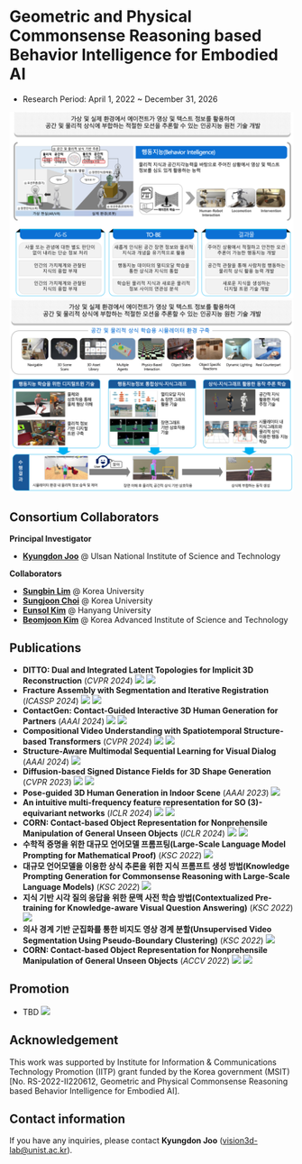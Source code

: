 # Geometric and Physical Commonsense Reasoning based Behavior Intelligence for Embodied AI 
- Research Period: April 1, 2022 ~ December 31, 2026

<img src="../src/Teaser1.png"/>
<img src="../src/Teaser2.png"/>

## Consortium Collaborators
**Principal Investigator**
- [**Kyungdon Joo**](https://unist.info/) @ Ulsan National Institute of Science and Technology

**Collaborators**
- [**Sungbin Lim**](https://www.sungbin-lim.net/) @ Korea University
- [**Sungjoon Choi**](https://sites.google.com/view/sungjoon-choi/home) @ Korea University
- [**Eunsol Kim**](http://hyumllab.hanyang.ac.kr/) @ Hanyang University
- [**Beomjoon Kim**](https://beomjoonkim.github.io/) @ Korea Advanced Institute of Science and Technology 


## Publications
- **DITTO: Dual and Integrated Latent Topologies for Implicit 3D Reconstruction** (*CVPR 2024*) <a href="https://arxiv.org/abs/2403.05005" target="_blank"><img src="https://img.shields.io/badge/link-blue"/></a> <a href="https://github.com/CommonSense-based-Behavior-Intelligence/ditto" target="_blank"><img src="https://img.shields.io/badge/code-gray"/></a>
- **Fracture Assembly with Segmentation and Iterative Registration** (*ICASSP 2024*) <a href="https://ieeexplore.ieee.org/abstract/document/10447659" target="_blank"><img src="https://img.shields.io/badge/link-blue"/></a> <a href="https://github.com/CommonSense-based-Behavior-Intelligence/FRASIER" target="_blank"><img src="https://img.shields.io/badge/code-gray"/></a> 
- **ContactGen: Contact-Guided Interactive 3D Human Generation for Partners** (*AAAI 2024*) <a href="https://arxiv.org/abs/2401.17212" target="_blank"><img src="https://img.shields.io/badge/link-blue"/></a> <a href="https://github.com/CommonSense-based-Behavior-Intelligence/ContactGen" target="_blank"><img src="https://img.shields.io/badge/code-gray"/></a>
- **Compositional Video Understanding with Spatiotemporal Structure-based Transformers** (*CVPR 2024*) <a href="https://openaccess.thecvf.com/content/CVPR2024/html/Yun_Compositional_Video_Understanding_with_Spatiotemporal_Structure-based_Transformers_CVPR_2024_paper.html" target="_blank"><img src="https://img.shields.io/badge/link-blue"/></a> <a href="https://github.com/CommonSense-based-Behavior-Intelligence/ST-GT" target="_blank"><img src="https://img.shields.io/badge/code-gray"/></a>
- **Structure-Aware Multimodal Sequential Learning for Visual Dialog** (*AAAI 2024*) <a href="https://ojs.aaai.org/index.php/AAAI/article/view/25195" target="_blank"><img src="https://img.shields.io/badge/link-blue"/></a> 
- **Diffusion-based Signed Distance Fields for 3D Shape Generation** (*CVPR 2023*) <a href="https://openaccess.thecvf.com/content/CVPR2023/html/Shim_Diffusion-Based_Signed_Distance_Fields_for_3D_Shape_Generation_CVPR_2023_paper.html" target="_blank"><img src="https://img.shields.io/badge/link-blue"/></a> <a href="https://github.com/CommonSense-based-Behavior-Intelligence/SDF-Diffusion" target="_blank"><img src="https://img.shields.io/badge/code-gray"/></a>
- **Pose-guided 3D Human Generation in Indoor Scene** (*AAAI 2023*) <a href="https://ojs.aaai.org/index.php/AAAI/article/view/25195" target="_blank"><img src="https://img.shields.io/badge/link-blue"/></a> 
- **An intuitive multi-frequency feature representation for SO (3)-equivariant networks** (*ICLR 2024*) <a href="https://sites.google.com/view/fer-multifrequency-so3/" target="_blank"><img src="https://img.shields.io/badge/link-blue"/></a> <a href="https://github.com/CommonSense-based-Behavior-Intelligence/FER-multifrequency-so3" target="_blank"><img src="https://img.shields.io/badge/code-gray"/></a>
- **CORN: Contact-based Object Representation for Nonprehensile Manipulation of General Unseen Objects** (*ICLR 2024*) <a href="https://sites.google.com/view/contact-non-prehensile" target="_blank"><img src="https://img.shields.io/badge/link-blue"/></a> <a href="https://github.com/CommonSense-based-Behavior-Intelligence/corn" target="_blank"><img src="https://img.shields.io/badge/code-gray"/></a>
- **수학적 증명을 위한 대규모 언어모델 프롬프팅(Large-Scale Language Model Prompting for Mathematical Proof)** (*KSC 2022*) <a href="https://www.dbpia.co.kr/pdf/pdfView.do?nodeId=NODE11224548&googleIPSandBox=false&mark=0&minRead=5&ipRange=false&b2cLoginYN=false&icstClss=010000&isPDFSizeAllowed=true&accessgl=Y&language=ko_KR&hasTopBanner=true" target="_blank"><img src="https://img.shields.io/badge/link-blue"/></a>
- **대규모 언어모델을 이용한 상식 추론을 위한 지식 프롬프트 생성 방법(Knowledge Prompting Generation for Commonsense Reasoning with Large-Scale Language Models)** (*KSC 2022*) <a href="https://www.dbpia.co.kr/pdf/pdfView.do?nodeId=NODE11224247&googleIPSandBox=false&mark=0&minRead=5&ipRange=false&b2cLoginYN=false&icstClss=010000&isPDFSizeAllowed=true&accessgl=Y&language=ko_KR&hasTopBanner=true" target="_blank"><img src="https://img.shields.io/badge/link-blue"/></a>
- **지식 기반 시각 질의 응답을 위한 문맥 사전 학습 방법(Contextualized Pre-training for Knowledge-aware Visual Question Answering)** (*KSC 2022*) <a href="https://www.dbpia.co.kr/pdf/pdfView.do?nodeId=NODE11224561" target="_blank"><img src="https://img.shields.io/badge/link-blue"/></a>
- **의사 경계 기반 군집화를 통한 비지도 영상 경계 분할(Unsupervised Video Segmentation Using Pseudo-Boundary Clustering)** (*KSC 2022*) <a href="https://www.dbpia.co.kr/pdf/pdfView.do?nodeId=NODE11224547&googleIPSandBox=false&mark=0&minRead=5&ipRange=false&b2cLoginYN=false&icstClss=010000&isPDFSizeAllowed=true&accessgl=Y&language=ko_KR&hasTopBanner=true" target="_blank"><img src="https://img.shields.io/badge/link-blue"/></a>
- **CORN: Contact-based Object Representation for Nonprehensile Manipulation of General Unseen Objects** (*ACCV 2022*) <a href="https://openaccess.thecvf.com/content/ACCV2022/html/Mun_BaSSL_Boundary-aware_Self-Supervised_Learning_for_Video_Scene_Segmentation_ACCV_2022_paper.html" target="_blank"><img src="https://img.shields.io/badge/link-blue"/></a> <a href="https://github.com/CommonSense-based-Behavior-Intelligence/bassl" target="_blank"><img src="https://img.shields.io/badge/code-gray"/></a>


## Promotion
- TBD <a href="-" target="_blank"><img src="https://img.shields.io/badge/link-blue"/></a>

## Acknowledgement
This work was supported by Institute for Information & Communications Technology Promotion (IITP) grant funded by the Korea government (MSIT) [No. RS-2022-II220612, Geometric and Physical Commonsense Reasoning based Behavior Intelligence for Embodied AI].

## Contact information
If you have any inquiries, please contact **Kyungdon Joo** (vision3d-lab@unist.ac.kr).
